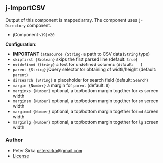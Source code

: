 ## j-ImportCSV

Output of this component is mapped array. The component uses `j-Directory` component.

- jComponent `v19|v20`

__Configuration__:

- __IMPORTANT__ `datasource {String}` a path to CSV data (`String` type)
- `skipfirst {Boolean}` skips the first parsed line (default: `true`)
- `notdefined {String}` a text for undefined columns (default: `---`)
- `parent {String}` jQuery selector for obtaining of width/height (default: `parent`)
- `dirsearch {String}` a placeholder for search field (default: `Search`)
- `margin {Number}` a margin for `parent` (default: `0`)
- `marginxs {Number}` optional, a top/bottom margin together for `xs` screen width
- `marginsm {Number}` optional, a top/bottom margin together for `sm` screen width
- `marginmd {Number}` optional, a top/bottom margin together for `md` screen width
- `marginlg {Number}` optional, a top/bottom margin together for `lg` screen width

### Author

- Peter Širka <petersirka@gmail.com>
- [License](https://www.totaljs.com/license/)